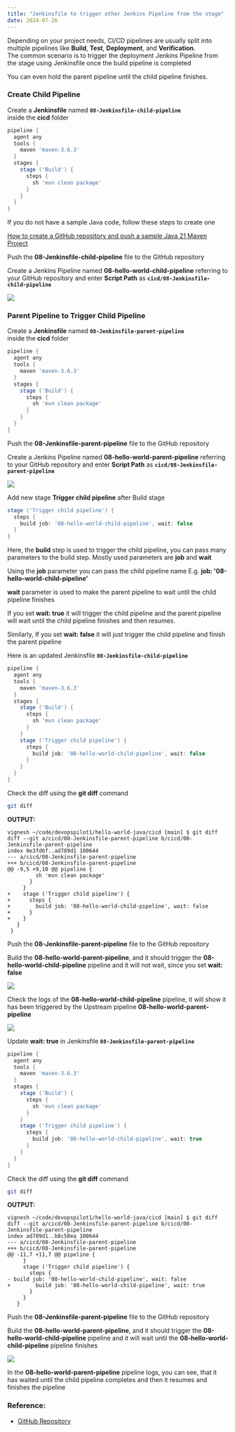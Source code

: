 ```yaml
---
title: "Jenkinsfile to trigger other Jenkins Pipeline from the stage"
date: 2024-07-26
---
```


Depending on your project needs, CI/CD pipelines are usually split into multiple pipelines like **Build**, **Test**, **Deployment**, and **Verification**.  
The common scenario is to trigger the deployment Jenkins Pipeline from the stage using Jenkinsfile once the build pipeline is completed

You can even hold the parent pipeline until the child pipeline finishes.

### Create Child Pipeline

Create a **Jenkinsfile** named **`08-Jenkinsfile-child-pipeline`** inside the **cicd** folder

```groovy
pipeline {
  agent any
  tools {
    maven 'maven-3.6.3' 
  }
  stages {
    stage ('Build') {
      steps {
        sh 'mvn clean package'
      }
    }
  }
}
```

If you do not have a sample Java code, follow these steps to create one

[How to create a GitHub repository and push a sample Java 21 Maven Project](https://devopspilot.com/maven/how-to-create-a-github-repository-and-push-a-sample-java-maven-project/)

Push the **08-Jenkinsfile-child-pipeline** file to the GitHub repository

Create a Jenkins Pipeline named **08-hello-world-child-pipeline** referring to your GitHub repository and enter **Script Path** as **`cicd/08-Jenkinsfile-child-pipeline`**

![](images/jenkins-hw-j-08-child-pipeline-1024x487.png)

### Parent Pipeline to Trigger Child Pipeline

Create a **Jenkinsfile** named **`08-Jenkinsfile-parent-pipeline`** inside the **cicd** folder

```groovy
pipeline {
  agent any
  tools {
    maven 'maven-3.6.3' 
  }
  stages {
    stage ('Build') {
      steps {
        sh 'mvn clean package'
      }
    }
  }
}
```

Push the **08-Jenkinsfile-parent-pipeline** file to the GitHub repository

Create a Jenkins Pipeline named **08-hello-world-parent-pipeline** referring to your GitHub repository and enter **Script Path** as **`cicd/08-Jenkinsfile-parent-pipeline`**

![](images/jenkins-hw-j-08-parent-pipeline-1024x376.png)

Add new stage **Trigger child pipeline** after Build stage

```groovy
stage ('Trigger child pipeline') {
  steps {
    build job: '08-hello-world-child-pipeline', wait: false
  }
}
```

Here, the **build** step is used to trigger the child pipeline, you can pass many parameters to the build step. Mostly used parameters are **job** and **wait**

Using the **job** parameter you can pass the child pipeline name E.g. **job: '08-hello-world-child-pipeline'**

**wait** parameter is used to make the parent pipeline to wait until the child pipeline finishes

If you set **wait: true** it will trigger the child pipeline and the parent pipeline will wait until the child pipeline finishes and then resumes.

Similarly, If you set **wait: false** it will just trigger the child pipeline and finish the parent pipeline

Here is an updated Jenkinsfile **`08-Jenkinsfile-child-pipeline`**

```groovy
pipeline {
  agent any
  tools {
    maven 'maven-3.6.3' 
  }
  stages {
    stage ('Build') {
      steps {
        sh 'mvn clean package'
      }
    }
    stage ('Trigger child pipeline') {
      steps {
        build job: '08-hello-world-child-pipeline', wait: false
      }
    }
  }
}
```

Check the diff using the **git diff** command

```bash
git diff
```

**OUTPUT:**

```
vignesh ~/code/devopspilot1/hello-world-java/cicd [main] $ git diff
diff --git a/cicd/08-Jenkinsfile-parent-pipeline b/cicd/08-Jenkinsfile-parent-pipeline
index 0e3fd6f..ad789d1 100644
--- a/cicd/08-Jenkinsfile-parent-pipeline
+++ b/cicd/08-Jenkinsfile-parent-pipeline
@@ -9,5 +9,10 @@ pipeline {
         sh 'mvn clean package'
       }
     }
+    stage ('Trigger child pipeline') {
+      steps {
+        build job: '08-hello-world-child-pipeline', wait: false
+      }
+    }
   }
 }
```

Push the **08-Jenkinsfile-parent-pipeline** file to the GitHub repository

Build the **08-hello-world-parent-pipeline**, and it should trigger the **08-hello-world-child-pipeline** pipeline and it will not wait, since you set **wait: false**

![](images/jenkins-hw-j-08-parent-build-1024x678.png)

Check the logs of the **08-hello-world-child-pipeline** pipeline, it will show it has been triggered by the Upstream pipeline **08-hello-world-parent-pipeline**

![](images/jenkins-hw-j-08-child-pipeline-triggered-1024x327.png)

Update **wait: true** in Jenkinsfile **`08-Jenkinsfile-parent-pipeline`**

```groovy
pipeline {
  agent any
  tools {
    maven 'maven-3.6.3' 
  }
  stages {
    stage ('Build') {
      steps {
        sh 'mvn clean package'
      }
    }
    stage ('Trigger child pipeline') {
      steps {
        build job: '08-hello-world-child-pipeline', wait: true
      }
    }
  }
}
```

Check the diff using the **git diff** command

```bash
git diff
```

**OUTPUT:**

```
vignesh ~/code/devopspilot1/hello-world-java/cicd [main] $ git diff
diff --git a/cicd/08-Jenkinsfile-parent-pipeline b/cicd/08-Jenkinsfile-parent-pipeline
index ad789d1..b8c58ea 100644
--- a/cicd/08-Jenkinsfile-parent-pipeline
+++ b/cicd/08-Jenkinsfile-parent-pipeline
@@ -11,7 +11,7 @@ pipeline {
     }
     stage ('Trigger child pipeline') {
       steps {
- build job: '08-hello-world-child-pipeline', wait: false
+        build job: '08-hello-world-child-pipeline', wait: true
       }
     }
   }
```

Push the **08-Jenkinsfile-parent-pipeline** file to the GitHub repository

Build the **08-hello-world-parent-pipeline**, and it should trigger the **08-hello-world-child-pipeline** pipeline and it will wait until the **08-hello-world-child-pipeline** pipeline finishes

![](images/jenkins-hw-j-08-parent-triggered-wait-1024x686.png)

In the **08-hello-world-parent-pipeline** pipeline logs, you can see, that it has waited until the child pipeline completes and then it resumes and finishes the pipeline

### Reference:

- [GitHub Repository](https://github.com/vigneshsweekaran/hello-world)
